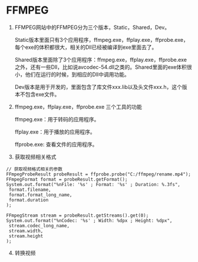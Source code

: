 # FFMPEG

1. FFMPEG网站中的FFMPEG分为三个版本，Static，Shared，Dev。

    Static版本里面只有3个应用程序，ffmpeg.exe，ffplay.exe，ffprobe.exe，每个exe的体积都很大，相关的Dll已经被编译到exe里面去了。

   Shared版本里面除了3个应用程序：ffmpeg.exe，ffplay.exe，ffprobe.exe之外，还有一些Dll，比如说avcodec-54.dll之类的。Shared里面的exe体积很小，他们在运行的时候，到相应的Dll中调用功能。

   Dev版本是用于开发的，里面包含了库文件xxx.lib以及头文件xxx.h，这个版本不包含exe文件。

2. ffmpeg.exe，ffplay.exe，ffprobe.exe 三个工具的功能

   ffmpeg.exe：用于转码的应用程序。

   ffplay.exe：用于播放的应用程序。

   ffprobe.exe: 查看文件的应用程序。

3.  获取视频相关格式

   ```
   // 获取视频格式相关的参数
   FFmpegProbeResult probeResult = ffprobe.probe("C:/ffmpeg/rename.mp4");
   FFmpegFormat format = probeResult.getFormat();
   System.out.format("%nFile: '%s' ; Format: '%s' ; Duration: %.3fs",
   	format.filename,
   	format.format_long_name,
   	format.duration
   );
   
   FFmpegStream stream = probeResult.getStreams().get(0);
   System.out.format("%nCodec: '%s' ; Width: %dpx ; Height: %dpx",
   	stream.codec_long_name,
   	stream.width,
   	stream.height
   );
   ```

4. 转换视频


